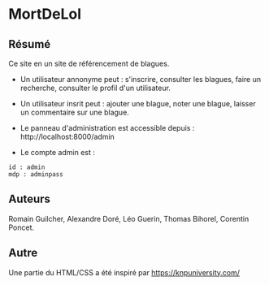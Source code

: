 # MortDeLol
## Résumé

Ce site en un site de référencement de blagues.

- Un utilisateur annonyme peut : s'inscrire, consulter les blagues, faire un recherche, consulter le profil d'un utilisateur.

- Un utilisateur insrit peut : ajouter une blague, noter une blague, laisser un commentaire sur une blague.

- Le panneau d'administration est accessible depuis : http://localhost:8000/admin

- Le compte admin est : 
```
id : admin
mdp : adminpass
```
    
## Auteurs

Romain Guilcher, Alexandre Doré, Léo Guerin, Thomas Bihorel, Corentin Poncet.

## Autre
Une partie du HTML/CSS a été inspiré par https://knpuniversity.com/

